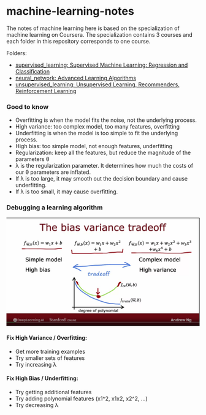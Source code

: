 # machine-learning-notes

The notes of machine learning here is based on the specialization of machine learning on Coursera.
The specialization contains 3 courses and each folder in this repository corresponds to one course.

Folders:

- [supervised_learning: Supervised Machine Learning: Regression and Classification](https://www.coursera.org/learn/machine-learning)
- [neural_network: Advanced Learning Algorithms](https://www.coursera.org/learn/advanced-learning-algorithms/home)
- [unsupervised_learning: Unsupervised Learning, Recommenders, Reinforcement Learning](https://www.coursera.org/learn/unsupervised-learning-recommenders-reinforcement-learning)


### Good to know

- Overfitting is when the model fits the noise, not the underlying process.
- High variance: too complex model, too many features, overfitting
- Underfitting is when the model is too simple to fit the underlying process.
- High bias: too simple model, not enough features, underfitting
- Regularization: keep all the features, but reduce the magnitude of the parameters θ
- λ is the regularization parameter. It determines how much the costs of our θ parameters are inflated.
- If λ is too large, it may smooth out the decision boundary and cause underfitting.
- If λ is too small, it may cause overfitting.

### Debugging a learning algorithm

![bias_variance_tradeoff](./images/bias_variance_tradeoff.png)

#### Fix High Variance / Overfitting:

- Get more training examples
- Try smaller sets of features
- Try increasing λ


#### Fix High Bias / Underfitting:

- Try getting additional features
- Try adding polynomial features (x1^2, x1x2, x2^2, ...)
- Try decreasing λ
